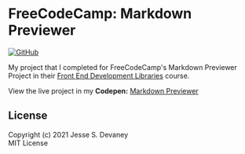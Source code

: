 # FreeCodeCamp: Markdown Previewer

[![GitHub](https://img.shields.io/github/license/jessesdevaney/freecodecamp-markdown-previewer?style=flat-square)](https://github.com/JesseSDevaney/freecodecamp-markdown-previewer/blob/main/LICENSE)

My project that I completed for FreeCodeCamp's Markdown Previewer Project in their [Front End Development Libraries](https://www.freecodecamp.org/learn/front-end-libraries/) course.

View the live project in my **Codepen:** [Markdown Previewer](https://codepen.io/jessesdevaney/pen/PoWpGaN)

## License

Copyright (c) 2021 Jesse S. Devaney  
MIT License

